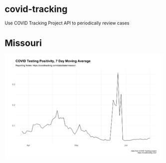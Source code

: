 # covid-tracking
Use COVID Tracking Project API to periodically review cases

# Missouri

![Missouri 7 day moving average](images/missouri.png)
